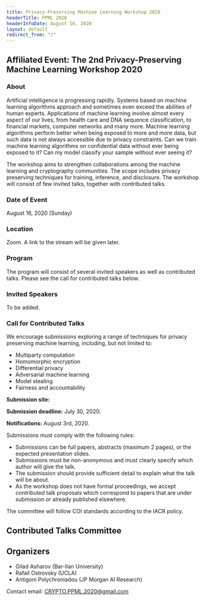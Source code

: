 ```yaml
---
title: Privacy-Preserving Machine Learning Workshop 2020
headerTitle: PPML 2020
headerInfoDate: August 16, 2020
layout: default
redirect_from: "/"
---
```


## Affiliated Event: The 2nd Privacy-Preserving Machine Learning Workshop 2020

### About

Artificial intelligence is progressing rapidly. Systems based on machine learning algorithms approach and sometimes even exceed the abilities of human experts. Applications of machine learning involve almost every aspect of our lives, from health care and DNA sequence classification, to financial markets, computer networks and many more. Machine learning algorithms perform better when being exposed to more and more data, but such data is not always accessible due to privacy constraints. Can we train machine learning algorithms on confidential data without ever being exposed to it? Can my model classify your sample without ever seeing it?

The workshop aims to strengthen collaborations among the machine learning and cryptography communities. The scope includes privacy preserving techniques for training, inference, and disclosure. The workshop will consist of few invited talks, together with contributed talks. 

### Date of Event
August 16, 2020 (Sunday)


### Location

Zoom. A link to the stream will be given later. 


### Program


The program will consist of several invited speakers as well as contributed talks. Please see the call for contributed talks below. 



### Invited Speakers 

To be added.

### Call for Contributed Talks

We encourage submissions exploring a range of techniques for privacy preserving machine learning, including, but not limited to:

-  Multiparty computation
- Homomorphic encryption
- Differential privacy
- Adversarial machine learning
- Model stealing
- Fairness and accountability


**Submission site:** 

**Submission deadline:** July 30, 2020.

**Notifications:** August 3rd, 2020.



Submissions must comply with the following rules:
- Submissions can be full papers, abstracts (maximum 2 pages), or the expected presentation slides.
- Submissions must be non-anonymous and must clearly specify which author will give the talk.
- The submission should provide sufficient detail to explain what the talk will be about.
- As the workshop does not have formal proceedings, we accept contributed talk proposals which correspond to papers that are under submission or already published elsewhere.

The committee will follow COI standards according to the IACR policy.  

## Contributed Talks Committee 




## Organizers

- Gilad Asharov (Bar-Ilan University) 
- Rafail Ostrovsky (UCLA) 
- Antigoni Polychroniadou (JP Morgan AI Research)

Contact email: [CRYPTO.PPML.2020@gmail.com](mailto:CRYPTO.PPML.2020@gmail.com)




